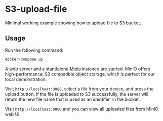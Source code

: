 # S3-upload-file
Minimal working example showing how to upload file to S3 bucket.

## Usage
Run the following command:

```bash
docker-compose up
```
A web server and a standalone [Minio](https://min.io) instance are started. MinIO offers high-performance, S3 compatible object storage, which is perfect for our local demonstration.

Visit `http://localhost:8088`, select a file from your device, and press the upload button. If the file is uploaded to S3 successfully, the server will return the new file name that is used as an identifier in the bucket.

Visit `http://localhost:9000` and you can view all uploaded files from MinIO web UI.
